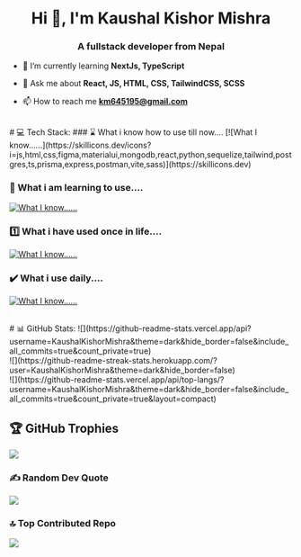 <h1 align="center">Hi 👋, I'm Kaushal Kishor Mishra</h1>
<h3 align="center">A fullstack developer from Nepal</h3>

- 🌱 I’m currently learning **NextJs, TypeScript**

- 💬 Ask me about **React, JS, HTML, CSS, TailwindCSS, SCSS**

- 📫 How to reach me **km645195@gmail.com**

<br>
# 💻 Tech Stack:
### ⌛ What i know how to use till now....
[![What I know......](https://skillicons.dev/icons?i=js,html,css,figma,materialui,mongodb,react,python,sequelize,tailwind,postgres,ts,prisma,express,postman,vite,sass)](https://skillicons.dev)

### 📑 What i am learning to use....
[![What I know......](https://skillicons.dev/icons?i=nextjs,supabase,firebase,blender,threejs,redis,neovim,vim,bash,linux,arch,tensorflow)](https://skillicons.dev)

### 1️⃣ What i have used once in life....
[![What I know......](https://skillicons.dev/icons?i=ae,anaconda,django,flutter,laravel,ps,unity,unreal,wordpress,vue,xd,webflow)](https://skillicons.dev)

### ✔️ What i use daily....
[![What I know......](https://skillicons.dev/icons?i=windows,vscode,react,js,ts,css,tailwind,html,nextjs,vite,figma,postman,regex,bash,nodejs,notion,powershell,prisma,postgres,sequelize)](https://skillicons.dev)

<br>
# 📊 GitHub Stats:
![](https://github-readme-stats.vercel.app/api?username=KaushalKishorMishra&theme=dark&hide_border=false&include_all_commits=true&count_private=true)<br/>
![](https://github-readme-streak-stats.herokuapp.com/?user=KaushalKishorMishra&theme=dark&hide_border=false)<br/>
![](https://github-readme-stats.vercel.app/api/top-langs/?username=KaushalKishorMishra&theme=dark&hide_border=false&include_all_commits=true&count_private=true&layout=compact)

## 🏆 GitHub Trophies
![](https://github-profile-trophy.vercel.app/?username=KaushalKishorMishra&theme=radical&no-frame=false&no-bg=false&margin-w=4)
### ✍️ Random Dev Quote
![](https://quotes-github-readme.vercel.app/api?type=horizontal&theme=dark)

### 🔝 Top Contributed Repo
![](https://github-contributor-stats.vercel.app/api?username=KaushalKishorMishra&limit=5&theme=dark&combine_all_yearly_contributions=true)

<!-- Proudly created with GPRM ( https://gprm.itsvg.in ) -->
